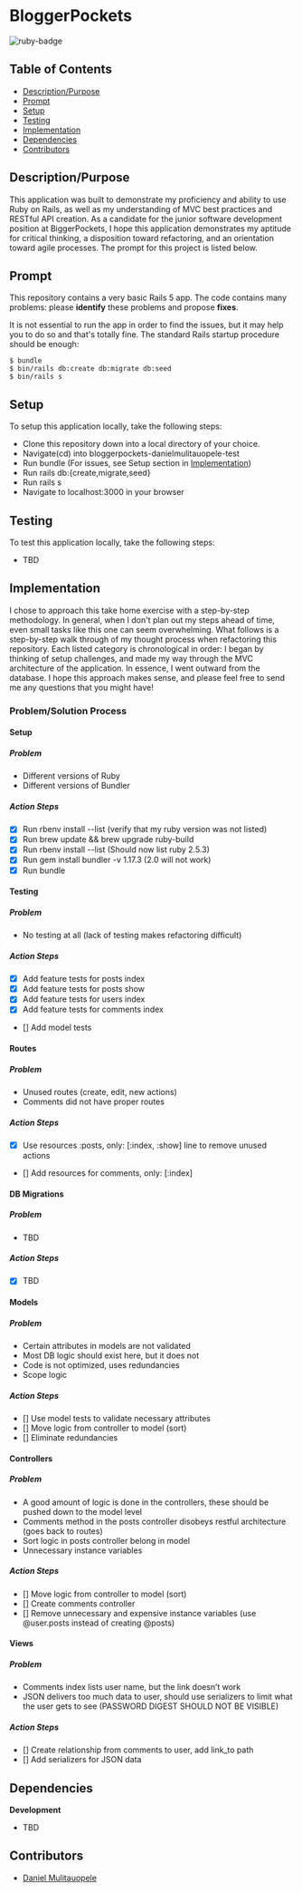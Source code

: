 # BloggerPockets
<img src="https://img.shields.io/badge/ruby%20-v2.4.1-brightgreen.svg" title="ruby-badge">

## Table of Contents

* [Description/Purpose](#descriptionpurpose)
* [Prompt](#prompt)
* [Setup](#setup)
* [Testing](#testing)
* [Implementation](#implementation)
* [Dependencies](#dependencies)
* [Contributors](#contributors)

## Description/Purpose

This application was built to demonstrate my proficiency and ability to use Ruby on Rails, as well
as my understanding of MVC best practices and RESTful API creation. As a candidate for the junior
software development position at BiggerPockets, I hope this application demonstrates my aptitude for critical thinking, a disposition toward refactoring, and an orientation toward agile processes. The prompt for this project is listed below.

## Prompt

This repository contains a very basic Rails 5 app.
The code contains many problems: please **identify** these problems and propose **fixes**.

It is not essential to run the app in order to find the issues, but it may help you to do so and that's totally fine. The standard Rails startup procedure should be enough:

````
$ bundle
$ bin/rails db:create db:migrate db:seed
$ bin/rails s
````

## Setup

To setup this application locally, take the following steps:

* Clone this repository down into a local directory of your choice.
* Navigate(cd) into bloggerpockets-danielmulitauopele-test
* Run bundle (For issues, see Setup section in [Implementation](#implementation))
* Run rails db:{create,migrate,seed}
* Run rails s
* Navigate to localhost:3000 in your browser

## Testing

To test this application locally, take the following steps:

* TBD

## Implementation

I chose to approach this take home exercise with a step-by-step methodology. In general, when I don't plan out my steps ahead of time, even small tasks like this one can seem overwhelming. What follows is a step-by-step walk through of my thought process when refactoring this repository. Each listed category is chronological in order: I began by thinking of setup challenges, and made my way through the MVC architecture of the application. In essence, I went outward from the database. I hope this approach makes sense, and please feel free to send me any questions that you might have!

### Problem/Solution Process

#### Setup

##### Problem

* Different versions of Ruby
* Different versions of Bundler

##### Action Steps

- [X] Run rbenv install --list (verify that my ruby version was not listed)
- [X] Run brew update && brew upgrade ruby-build
- [X] Run rbenv install --list (Should now list ruby 2.5.3)
- [X] Run gem install bundler -v 1.17.3 (2.0 will not work)
- [X] Run bundle

#### Testing

##### Problem

* No testing at all (lack of testing makes refactoring difficult)

##### Action Steps

- [X] Add feature tests for posts index
- [X] Add feature tests for posts show
- [X] Add feature tests for users index
- [X] Add feature tests for comments index
- [] Add model tests

#### Routes

##### Problem

* Unused routes (create, edit, new actions)
* Comments did not have proper routes

##### Action Steps

- [X] Use resources :posts, only: [:index, :show] line to remove unused actions
- [] Add resources for comments, only: [:index]

#### DB Migrations

##### Problem

* TBD

##### Action Steps

- [X] TBD

#### Models

##### Problem

* Certain attributes in models are not validated
* Most DB logic should exist here, but it does not
* Code is not optimized, uses redundancies
* Scope logic

##### Action Steps

- [] Use model tests to validate necessary attributes
- [] Move logic from controller to model (sort)
- [] Eliminate redundancies

#### Controllers

##### Problem

* A good amount of logic is done in the controllers, these should be pushed down to the model level
* Comments method in the posts controller disobeys restful architecture (goes back to routes)
* Sort logic in posts controller belong in model
* Unnecessary instance variables

##### Action Steps

- [] Move logic from controller to model (sort)
- [] Create comments controller
- [] Remove unnecessary and expensive instance variables (use @user.posts instead of creating @posts)

#### Views

##### Problem

* Comments index lists user name, but the link doesn’t work
* JSON delivers too much data to user, should use serializers to limit what the user gets to see (PASSWORD DIGEST SHOULD NOT BE VISIBLE)


##### Action Steps

- [] Create relationship from comments to user, add link_to path
- [] Add serializers for JSON data

## Dependencies

**Development**

* TBD

## Contributors

* [Daniel Mulitauopele](https://github.com/DanielMulitauopele)
